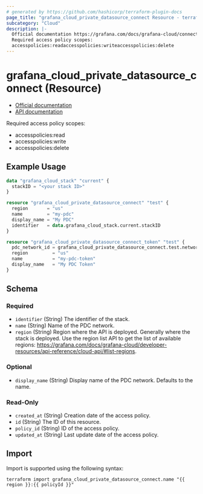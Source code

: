 ```yaml
---
# generated by https://github.com/hashicorp/terraform-plugin-docs
page_title: "grafana_cloud_private_datasource_connect Resource - terraform-provider-grafana"
subcategory: "Cloud"
description: |-
  Official documentation https://grafana.com/docs/grafana-cloud/connect-externally-hosted/private-data-source-connect/API documentation https://grafana.com/docs/grafana-cloud/developer-resources/api-reference/cloud-api/#create-an-access-policy
  Required access policy scopes:
  accesspolicies:readaccesspolicies:writeaccesspolicies:delete
---
```


# grafana_cloud_private_datasource_connect (Resource)

* [Official documentation](https://grafana.com/docs/grafana-cloud/connect-externally-hosted/private-data-source-connect/)
* [API documentation](https://grafana.com/docs/grafana-cloud/developer-resources/api-reference/cloud-api/#create-an-access-policy)

Required access policy scopes:

* accesspolicies:read
* accesspolicies:write
* accesspolicies:delete

## Example Usage

```terraform
data "grafana_cloud_stack" "current" {
  stackID = "<your stack ID>"
}

resource "grafana_cloud_private_datasource_connect" "test" {
  region       = "us"
  name         = "my-pdc"
  display_name = "My PDC"
  identifier   = data.grafana_cloud_stack.current.stackID
}

resource "grafana_cloud_private_datasource_connect_token" "test" {
  pdc_network_id = grafana_cloud_private_datasource_connect.test.network_id
  region         = "us"
  name           = "my-pdc-token"
  display_name   = "My PDC Token"
}
```

<!-- schema generated by tfplugindocs -->
## Schema

### Required

- `identifier` (String) The identifier of the stack.
- `name` (String) Name of the PDC network.
- `region` (String) Region where the API is deployed. Generally where the stack is deployed. Use the region list API to get the list of available regions: https://grafana.com/docs/grafana-cloud/developer-resources/api-reference/cloud-api/#list-regions.

### Optional

- `display_name` (String) Display name of the PDC network. Defaults to the name.

### Read-Only

- `created_at` (String) Creation date of the access policy.
- `id` (String) The ID of this resource.
- `policy_id` (String) ID of the access policy.
- `updated_at` (String) Last update date of the access policy.

## Import

Import is supported using the following syntax:

```shell
terraform import grafana_cloud_private_datasource_connect.name "{{ region }}:{{ policyId }}"
```
